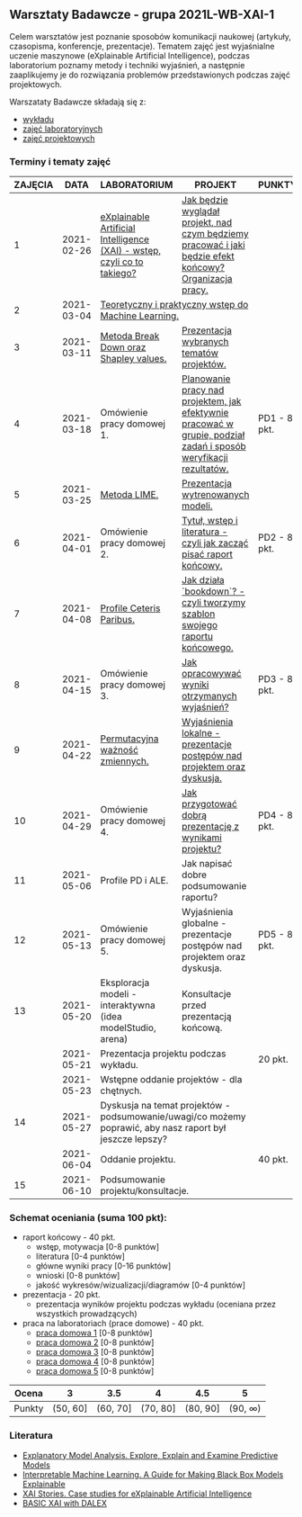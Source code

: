 ## Warsztaty Badawcze - grupa 2021L-WB-XAI-1

Celem warsztatów jest poznanie sposobów komunikacji naukowej (artykuły, czasopisma, konferencje, prezentacje). Tematem zajęć jest wyjaśnialne uczenie maszynowe (eXplainable Artificial Intelligence), podczas laboratorium poznamy metody i techniki wyjaśnień, a następnie zaaplikujemy je do rozwiązania problemów przedstawionych podczas zajęć projektowych.

Warszataty Badawcze składają się z:
 - [wykładu](https://github.com/mini-pw/2021L-WarsztatyBadawcze)
 - [zajęć laboratoryjnych](https://github.com/mini-pw/2021L-WB-XAI-1/tree/main/Laboratoria)
 - [zajęć projektowych](https://github.com/mini-pw/2021L-WB-XAI-1/tree/main/Projekt)

### Terminy i tematy zajęć 

<table>
<thead>
  <tr>
    <th>ZAJĘCIA</th>
    <th>DATA</th>
    <th>LABORATORIUM</th>
    <th>PROJEKT</th>
    <th colspan="2">PUNKTY</th>
  </tr>
</thead>
<tbody>
  <tr>
    <td>1</td>
    <td>2021-02-26</td>
    <td><a href="https://github.com/mini-pw/2021L-WB-XAI-1/blob/main/Laboratoria/eXplainable%20Artificial%20Intelligence%20(XAI)%20-%20wst%C4%99p%2C%20czyli%20co%20to%20takiego.pdf" target="_blank" rel="noopener noreferrer"> eXplainable Artificial Intelligence (XAI) - wstęp, czyli co to takiego?</a></td>
    <td><a href="https://github.com/mini-pw/2021L-WB-XAI-1/blob/main/Projekt/Jak%20b%C4%99dzie%20wygl%C4%85da%C5%82%20projekt%2C%20nad%20czym%20b%C4%99dziemy%20pracowa%C4%87%20i%20jaki%20b%C4%99dzie%20efekt%20ko%C5%84cowy%20Organizacja%20pracy..pdf"  target="_blank" rel="noopener noreferrer"> Jak będzie wyglądał projekt, nad czym będziemy pracować i jaki będzie efekt końcowy? Organizacja pracy.</a></td>
    <td colspan="2"></td>
  </tr>
  <tr>
    <td>2</td>
    <td>2021-03-04</td>
     <td colspan="2"><a href="https://github.com/mini-pw/2021L-WB-XAI-1/tree/main/Laboratoria/ML" target="_blank" rel="noopener noreferrer"> Teoretyczny i praktyczny wstęp do Machine Learning.</a></td>
    <td colspan="2"></td>
  </tr>
  <tr>
    <td>3</td>
    <td>2021-03-11</td>
    <td><a href="https://github.com/mini-pw/2021L-WB-XAI-1/tree/main/Laboratoria/Break%20Down%20%26%20Shapley%20values" target="_blank" rel="noopener noreferrer"> Metoda Break Down oraz Shapley values.</a></td>
    <td><a href="https://github.com/mini-pw/2021L-WB-XAI-1/tree/main/Projekt/EDA" target="_blank" rel="noopener noreferrer">  Prezentacja wybranych tematów projektów.</a></td>
    <td colspan="2"></td>
  </tr>
  <tr>
    <td>4</td>
    <td>2021-03-18</td>
    <td>Omówienie pracy domowej 1.</td>
    <td><a href="https://github.com/mini-pw/2021L-WB-XAI-1/tree/main/Projekt/Agile%26Scrum" target="_blank" rel="noopener noreferrer"> Planowanie pracy nad projektem, jak efektywnie pracować w grupie, podział zadań i sposób weryfikacji rezultatów.<a/></td>
    <td colspan="2">PD1 - 8 pkt.</td>
  </tr>
  <tr>
    <td>5</td>
    <td>2021-03-25</td>
    <td><a href="https://github.com/mini-pw/2021L-WB-XAI-1/tree/main/Laboratoria/LIME" target="_blank" rel="noopener noreferrer"> Metoda LIME.</a></td>
    <td><a href="https://github.com/mini-pw/2021L-WB-XAI-1/tree/main/Projekt/Modele" target="_blank" rel="noopener noreferrer">Prezentacja wytrenowanych modeli.</a></td>
    <td colspan="2"></td>
  </tr>
  <tr>
    <td>6</td>
    <td>2021-04-01</td>
    <td>Omówienie pracy domowej 2.</td>
    <td><a href="https://github.com/mini-pw/2021L-WB-XAI-1/tree/main/Projekt/Literatura" target="_blank" rel="noopener noreferrer">Tytuł, wstęp i literatura - czyli jak zacząć pisać raport końcowy.</a></td>
    <td colspan="2">PD2 - 8 pkt.</td>
  </tr>
  <tr>
    <td>7</td>
    <td>2021-04-08</td>
    <td><a href="https://github.com/mini-pw/2021L-WB-XAI-1/tree/main/Laboratoria/Ceteris%20Paribus" target="_blank" rel="noopener noreferrer"> Profile Ceteris Paribus.</a></td>
    <td><a href="https://github.com/mini-pw/2021L-WB-XAI-1/blob/main/Projekt/1-1-story.Rmd" target="_blank" rel="noopener noreferrer">Jak działa `bookdown`? - czyli tworzymy szablon swojego raportu końcowego.</a></td>
    <td colspan="2"></td>
  </tr>
  <tr>
    <td>8</td>
    <td>2021-04-15</td>
    <td>Omówienie pracy domowej 3.</td>
    <td><a href="https://github.com/mini-pw/2021L-WB-XAI-1/blob/main/Projekt/Jak%20opracowywa%C4%87%20wyniki%20otrzymanych%20wyja%C5%9Bnie%C5%84%20.pdf" target="_blank" rel="noopener noreferrer">Jak opracowywać wyniki otrzymanych wyjaśnień?</a></td>
    <td colspan="2">PD3 - 8 pkt.</td>
  </tr>
  <tr>
    <td>9</td>
    <td>2021-04-22</td>
    <td><a href="https://github.com/mini-pw/2021L-WB-XAI-1/tree/main/Laboratoria/Permutation-based%20variable-importance" target="_blank" rel="noopener noreferrer">Permutacyjna ważność zmiennych.</a></td>
    <td><a href="https://github.com/mini-pw/2021L-WB-XAI-1/tree/main/Projekt/Wyja%C5%9Bnienia%20lokalne" target="_blank" rel="noopener noreferrer">Wyjaśnienia lokalne - prezentacje postępów nad projektem oraz dyskusja.</a></td>
    <td colspan="2"></td>
  </tr>
  <tr>
    <td>10</td>
    <td>2021-04-29</td>
    <td>Omówienie pracy domowej 4.</td>
    <td><a href="https://github.com/mini-pw/2021L-WB-XAI-1/blob/main/Projekt/Przyk%C5%82ad%20prezentacji%20wynik%C3%B3w..pdf" target="_blank" rel="noopener noreferrer">Jak przygotować dobrą prezentację z wynikami projektu?</a></td>
    <td colspan="2">PD4 - 8 pkt.</td>
  </tr>
  <tr>
    <td>11</td>
    <td>2021-05-06</td>
    <td>Profile PD i ALE.</td>
    <td>Jak napisać dobre podsumowanie raportu?</td>
    <td colspan="2"></td>
  </tr>
  <tr>
    <td>12</td>
    <td>2021-05-13</td>
    <td>Omówienie pracy domowej 5.</td>
    <td>Wyjaśnienia globalne - prezentacje postępów nad projektem oraz dyskusja.</td>
    <td colspan="2">PD5 - 8 pkt.</td>
  </tr>
  <tr>
    <td>13</td>
    <td>2021-05-20</td>
    <td>Eksploracja modeli - interaktywna (idea modelStudio, arena)</td>
    <td>Konsultacje przed prezentacją końcową.</td>
    <td colspan="2"></td>
  </tr>
  <tr>
    <td></td>
    <td>2021-05-21 </td>
    <td colspan="2"> Prezentacja projektu podczas wykładu.  </td>
    <td colspan="2">20 pkt.</td>
  </tr>
  <tr>
    <td></td>
    <td>2021-05-23 </td>
    <td colspan="2"> Wstępne oddanie projektów - dla chętnych.  </td>
    <td colspan="2"> </td>
  </tr>
  <tr>
    <td>14</td>
    <td>2021-05-27</td>
    <td colspan="2">Dyskusja na temat projektów - podsumowanie/uwagi/co możemy poprawić, aby nasz raport był jeszcze lepszy?</td>
    <td colspan="2"></td>
  </tr>
  <tr>
    <td></td>
    <td>2021-06-04 </td>
    <td colspan="2"> Oddanie projektu.</td>
    <td colspan="2">40 pkt.</td>
  </tr>
  <tr>
    <td>15</td>
    <td>2021-06-10</td>
    <td colspan="2">Podsumowanie projektu/konsultacje.</td>
    <td colspan="2"></td>
  </tr>
</tbody>
</table>


### Schemat oceniania (suma 100 pkt):

-   raport końcowy - 40 pkt.
	- wstęp, motywacja [0-8 punktów]
	- literatura [0-4 punktów]
	- główne wyniki pracy [0-16 punktów]
	- wnioski [0-8 punktów]  
	- jakość wykresów/wizualizacji/diagramów [0-4 punktów]   
-   prezentacja - 20 pkt.
	- prezentacja wyników projektu podczas wykładu (oceniana przez wszystkich prowadzących)
-   praca na laboratoriach (prace domowe) - 40 pkt.
	- [praca domowa 1](https://github.com/mini-pw/2021L-WB-XAI-1/issues/7) [0-8 punktów]
	- [praca domowa 2](https://github.com/mini-pw/2021L-WB-XAI-1/issues/17) [0-8 punktów]
	- [praca domowa 3](https://github.com/mini-pw/2021L-WB-XAI-1/issues/28) [0-8 punktów]
	- [praca domowa 4](https://github.com/mini-pw/2021L-WB-XAI-1/issues/29) [0-8 punktów]
	- [praca domowa 5](https://github.com/mini-pw/2021L-WB-XAI-1/issues/30) [0-8 punktów]


| Ocena |  3 | 3.5 | 4 | 4.5 | 5 |
|:---:|:---:|:---:|:---:|:---:|:---:|
| Punkty   | (50, 60] | (60, 70] | (70, 80] | (80, 90] | (90, ∞) |


### Literatura

- [Explanatory Model Analysis. Explore, Explain and Examine Predictive Models](https://pbiecek.github.io/ema/)
- [Interpretable Machine Learning. A Guide for Making Black Box Models Explainable](https://christophm.github.io/interpretable-ml-book/)
- [XAI Stories. Case studies for eXplainable Artificial Intelligence](https://pbiecek.github.io/xai_stories/)
- [BASIC XAI with DALEX](https://medium.com/responsibleml/tagged/basic-xai)




